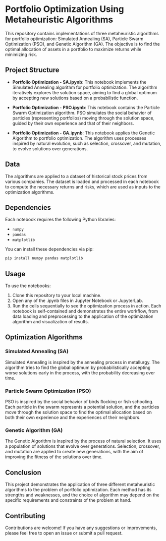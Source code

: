# Portfolio Optimization Using Metaheuristic Algorithms

This repository contains implementations of three metaheuristic algorithms for portfolio optimization: Simulated Annealing (SA), Particle Swarm Optimization (PSO), and Genetic Algorithm (GA). The objective is to find the optimal allocation of assets in a portfolio to maximize returns while minimizing risk.

## Project Structure

- **Portfolio Optimization - SA.ipynb**: This notebook implements the Simulated Annealing algorithm for portfolio optimization. The algorithm iteratively explores the solution space, aiming to find a global optimum by accepting new solutions based on a probabilistic function.

- **Portfolio Optimization - PSO.ipynb**: This notebook contains the Particle Swarm Optimization algorithm. PSO simulates the social behavior of particles (representing portfolios) moving through the solution space, guided by their own experience and that of their neighbors.

- **Portfolio Optimization - GA.ipynb**: This notebook applies the Genetic Algorithm to portfolio optimization. The algorithm uses processes inspired by natural evolution, such as selection, crossover, and mutation, to evolve solutions over generations.

## Data

The algorithms are applied to a dataset of historical stock prices from various companies. The dataset is loaded and processed in each notebook to compute the necessary returns and risks, which are used as inputs to the optimization algorithms.

## Dependencies

Each notebook requires the following Python libraries:
- `numpy`
- `pandas`
- `matplotlib`

You can install these dependencies via pip:

```bash
pip install numpy pandas matplotlib
```

## Usage
To use the notebooks:

1. Clone this repository to your local machine.
2. Open any of the .ipynb files in Jupyter Notebook or JupyterLab.
3. Run the cells sequentially to see the optimization process in action.
Each notebook is self-contained and demonstrates the entire workflow, from data loading and preprocessing to the application of the optimization algorithm and visualization of results.

## Optimization Algorithms
### Simulated Annealing (SA)
Simulated Annealing is inspired by the annealing process in metallurgy. The algorithm tries to find the global optimum by probabilistically accepting worse solutions early in the process, with the probability decreasing over time.

### Particle Swarm Optimization (PSO)
PSO is inspired by the social behavior of birds flocking or fish schooling. Each particle in the swarm represents a potential solution, and the particles move through the solution space to find the optimal allocation based on both their own experience and the experiences of their neighbors.

### Genetic Algorithm (GA)
The Genetic Algorithm is inspired by the process of natural selection. It uses a population of solutions that evolve over generations. Selection, crossover, and mutation are applied to create new generations, with the aim of improving the fitness of the solutions over time.

## Conclusion
This project demonstrates the application of three different metaheuristic algorithms to the problem of portfolio optimization. Each method has its strengths and weaknesses, and the choice of algorithm may depend on the specific requirements and constraints of the problem at hand.

## Contributing
Contributions are welcome! If you have any suggestions or improvements, please feel free to open an issue or submit a pull request.
